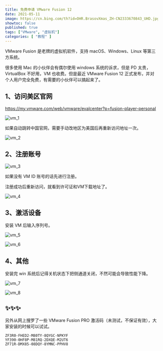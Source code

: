 ```yaml
---
title: 免费申请 VMware Fusion 12
date: 2021-05-11
image: https://cn.bing.com/th?id=OHR.BrasovXmas_ZH-CN2333670843_UHD.jpg
showtoc: false 
published: true
tags: ["VMware", "虚拟机"]
categories: [ "教程" ]
---
```


VMware Fusion 是老牌的虚拟机软件，支持 macOS、Windows、Linux 等第三方系统。

<!--more-->

很多使用 Mac 的小伙伴会有偶尔使用 windows 系统的诉求，但是 PD 太贵，VirtualBox 不好用，VM 也收费。但是最近 VMware Fusion 12 正式发布，并对个人用户完全免费，有需要的小伙伴可以搞起来了。

## 1、访问美区官网

<https://my.vmware.com/web/vmware/evalcenter?p=fusion-player-personal>

![vm_1](https://miiluu.oss-cn-shanghai.aliyuncs.com/blog/littleplan/vm_1.png)

如果自动跳转中国官网，需要手动改地区为美国后再重新访问地址一次。

![vm_2](https://miiluu.oss-cn-shanghai.aliyuncs.com/blog/littleplan/vm_2.png)

## 2、注册账号

![vm_3](https://miiluu.oss-cn-shanghai.aliyuncs.com/blog/littleplan/vm_3.png)

如果没有 VM ID 账号的话先进行注册。

注册成功后重新访问，就看到许可证和VM下载地址了。

![vm_4](https://miiluu.oss-cn-shanghai.aliyuncs.com/blog/littleplan/vm_4.png)

## 3、激活设备

安装 VM 后输入序列号。

![vm_5](https://miiluu.oss-cn-shanghai.aliyuncs.com/blog/littleplan/vm_5.png)


![vm_6](https://miiluu.oss-cn-shanghai.aliyuncs.com/blog/littleplan/vm_6.png)

## 4、其他

安装完 win 系统后记得关机状态下把侧通道关闭，不然可能会导致性能下降。

![vm_7](https://miiluu.oss-cn-shanghai.aliyuncs.com/blog/littleplan/vm_7.png)

![vm_8](https://miiluu.oss-cn-shanghai.aliyuncs.com/blog/littleplan/vm_8.png)

## ✨✨✨

另外从网上搜罗了一些 VMware Fusion PRO 激活码（未测试，不保证有效），大家安装的时候可以试试。

```
ZF3R0-FHED2-M80TY-8QYGC-NPKYF
YF390-0HF8P-M81RQ-2DXQE-M2UT6
ZF71R-DMX85-08DQY-8YMNC-PPHV8
```
